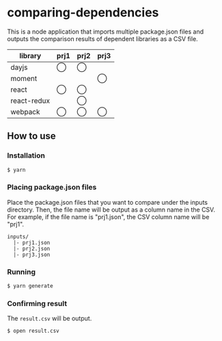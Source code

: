 # comparing-dependencies

This is a node application that imports multiple package.json files and outputs the comparison results of dependent libraries as a CSV file.

| library | prj1 | prj2 | prj3 |
| -- | -- | -- | -- |
| dayjs | ◯ | ◯ | |
| moment | | | ◯ |
| react | ◯ | ◯ | |
| react-redux | | ◯ | |
| webpack | ◯ | ◯ | ◯ |

## How to use

### Installation

```sh
$ yarn
```

### Placing package.json files

Place the package.json files that you want to compare under the inputs directory. Then, the file name will be output as a column name in the CSV.  
For example, if the file name is "prj1.json", the CSV column name will be "prj1".

```
inputs/
  |- prj1.json
  |- prj2.json
  |- prj3.json
```

### Running

```sh
$ yarn generate
```

### Confirming result

The `result.csv` will be output.

```sh
$ open result.csv
```
